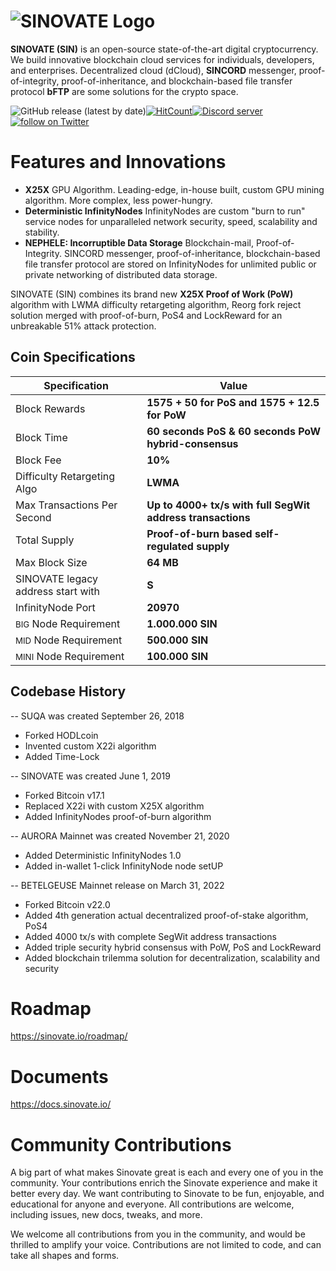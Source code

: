 # ![SINOVATE Logo](https://github.com/SINOVATEblockchain/docs/blob/main/assets/img/sin_background.png)



**SINOVATE (SIN)** is an open-source state-of-the-art digital cryptocurrency. 
We build innovative blockchain cloud services for individuals, developers, and enterprises. 
Decentralized cloud (dCloud), **SINCORD** messenger, proof-of-integrity, proof-of-inheritance, and blockchain-based file transfer protocol **bFTP** are some solutions for the crypto space.

![GitHub release (latest by date)](https://img.shields.io/github/v/release/SINOVATEblockchain/SIN-core?label=release&style=flat-square)[![HitCount](http://hits.dwyl.com/SINOVATEblockchain/SIN-core.svg)](http://hits.dwyl.com/SINOVATEblockchain/SIN-core)<a href="https://discord.gg/WnRExsx"><img src="https://discordapp.com/api/guilds/494460434691391509/embed.png" alt="Discord server" /></a> <a href="https://twitter.com/intent/follow?screen_name=SinovateChain"><img src="https://img.shields.io/twitter/follow/SinovateChain.svg?style=social&logo=twitter" alt="follow on Twitter"></a>




# Features and Innovations

 - **X25X** GPU Algorithm. Leading-edge, in-house built, custom GPU mining algorithm. More complex, less power-hungry.
 - **Deterministic InfinityNodes** InfinityNodes are custom "burn to run" service nodes for unparalleled network security, speed, scalability and stability.
 - **NEPHELE: Incorruptible Data Storage** Blockchain-mail, Proof-of-Integrity. SINCORD messenger, proof-of-inheritance, blockchain-based file transfer protocol are stored on InfinityNodes for unlimited public or private networking of distributed data storage.

SINOVATE (SIN) combines its brand new **X25X Proof of Work (PoW)** algorithm with LWMA difficulty retargeting algorithm, Reorg fork reject solution merged with proof-of-burn, PoS4 and LockReward for an unbreakable 51% attack protection.




## Coin Specifications


|Specification| Value |
|--|--|
|Block Rewards  | **1575 + 50 for PoS and 1575 + 12.5 for PoW** |
|Block Time  | **60 seconds PoS & 60 seconds PoW hybrid-consensus** |
|Block Fee  | **10%** |
|Difficulty Retargeting Algo | **LWMA** | 
|Max Transactions Per Second  | **Up to 4000+ tx/s with full SegWit address transactions** |
|Total Supply  | **Proof-of-burn based self-regulated supply** |
|Max Block Size  | **64 MB** |
|SINOVATE legacy address start with  | **S** |
|InfinityNode Port  | **20970** |
|<small>BIG</small>  Node Requirement  | **1.000.000 SIN** |
|<small>MID</small>   Node Requirement  | **500.000 SIN** |
|<small>MINI</small>   Node Requirement  | **100.000 SIN** |



## Codebase History

--   SUQA was created September 26, 2018
-   Forked HODLcoin
-   Invented custom X22i algorithm
-   Added Time-Lock

--   SINOVATE was created June 1, 2019
-   Forked Bitcoin v17.1
-   Replaced X22i with custom X25X algorithm
-   Added InfinityNodes proof-of-burn algorithm

--   AURORA Mainnet was created November 21, 2020
-   Added Deterministic InfinityNodes 1.0
-   Added in-wallet 1-click InfinityNode node setUP



--   BETELGEUSE Mainnet release on March 31, 2022
-   Forked Bitcoin v22.0
-   Added 4th generation actual decentralized proof-of-stake algorithm, PoS4
-   Added 4000 tx/s with complete SegWit address transactions
-   Added triple security hybrid consensus with PoW, PoS and LockReward
-   Added blockchain trilemma solution for decentralization, scalability and security





# Roadmap
https://sinovate.io/roadmap/

# Documents
https://docs.sinovate.io/

# Community Contributions

A big part of what makes Sinovate great is each and every one of you in the community. Your contributions enrich the Sinovate experience and make it better every day. We want contributing to Sinovate to be fun, enjoyable, and educational for anyone and everyone. All contributions are welcome, including issues, new docs, tweaks, and more.   
  
We welcome all contributions from you in the community, and would be thrilled to amplify your voice. Contributions are not limited to code, and can take all shapes and forms.





